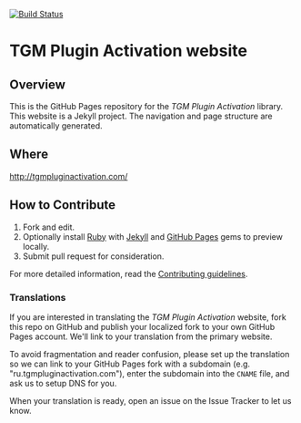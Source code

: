 [![Build Status](https://travis-ci.org/TGMPA/TGM-Plugin-Activation.svg?branch=gh-pages)](https://travis-ci.org/TGMPA/TGM-Plugin-Activation)

# TGM Plugin Activation website

## Overview

This is the GitHub Pages repository for the _TGM Plugin Activation_ library.
This website is a Jekyll project. The navigation and page structure are automatically generated.

## Where

<http://tgmpluginactivation.com/>

## How to Contribute

1. Fork and edit.
2. Optionally install [Ruby](https://rvm.io/rvm/install/) with [Jekyll](https://github.com/mojombo/jekyll/)
   and [GitHub Pages](https://github.com/github/pages-gem) gems to preview locally.
3. Submit pull request for consideration.

For more detailed information, read the [Contributing guidelines](https://github.com/TGMPA/TGM-Plugin-Activation/blob/gh-pages/CONTRIBUTING.md).

### Translations

If you are interested in translating the _TGM Plugin Activation_ website, fork this repo on GitHub and publish
your localized fork to your own GitHub Pages account. We'll link to your translation from the primary website.

To avoid fragmentation and reader confusion, please set up the translation so we can link to your GitHub Pages
fork with a subdomain (e.g. "ru.tgmpluginactivation.com"), enter the subdomain into the `CNAME` file, and ask us
to setup DNS for you.

When your translation is ready, open an issue on the Issue Tracker to let us know.
